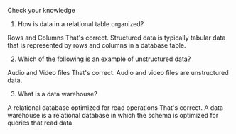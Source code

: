 Check your knowledge

1. How is data in a relational table organized? 

Rows and Columns
That's correct. Structured data is typically tabular data that is represented by rows and columns in a database table.

2. Which of the following is an example of unstructured data? 

Audio and Video files
That's correct. Audio and video files are unstructured data.

3. What is a data warehouse? 

A relational database optimized for read operations
That's correct. A data warehouse is a relational database in which the schema is optimized for queries that read data.